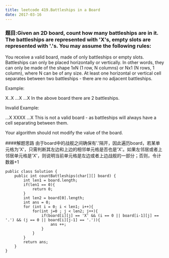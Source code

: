 ```yaml
---
title: leetcode 419.Battleships in a Board
date: 2017-03-16
---
```

### 题目:Given an 2D board, count how many battleships are in it. The battleships are represented with 'X's, empty slots are represented with '.'s. You may assume the following rules:

You receive a valid board, made of only battleships or empty slots.
Battleships can only be placed horizontally or vertically. In other words, they can only be made of the shape 1xN (1 row, N columns) or Nx1 (N rows, 1 column), where N can be of any size.
At least one horizontal or vertical cell separates between two battleships - there are no adjacent battleships.

Example:

X..X
...X
...X
In the above board there are 2 battleships.

Invalid Example:

...X
XXXX
...X
This is not a valid board - as battleships will always have a cell separating between them.

Your algorithm should not modify the value of the board.

####解题思路
由于board中的战舰之间确保有'.'隔开，因此遍历board，若某单元格为'X'，只需判断其左边和上边的相邻单元格是否也是'X'。如果左邻居或者上邻居单元格是'X'，则说明当前单元格是左边或者上边战舰的一部分；否则，令计数器+1

```
public class Solution {
    public int countBattleships(char[][] board) {
        int len1 = board.length;
        if(len1 == 0){
            return 0;
        }
        int len2 = board[0].length;
        int ans = 0;
        for (int i = 0; i < len1; i++){
            for(int j=0 ; j < len2; j++){
                if(board[i][j] == 'X' && (i == 0 || board[i-1][j] == '.') && (j == 0 || board[i][j-1] == '.')){
                    ans ++;
                }
            }
        }
        return ans;
    }
}
```
